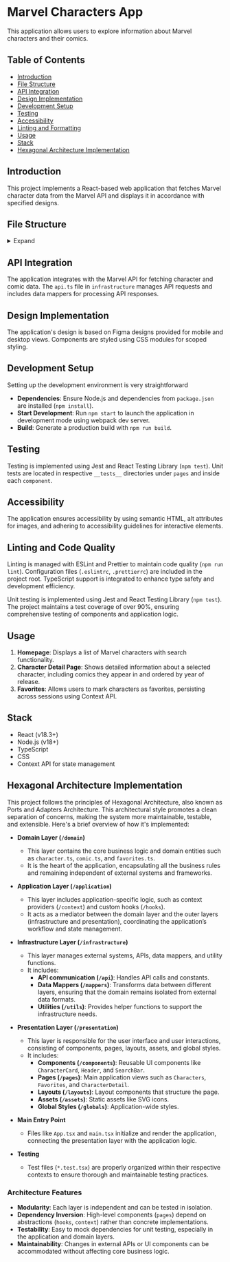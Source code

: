 # Marvel Characters App

This application allows users to explore information about Marvel characters and their comics.

## Table of Contents

-   [Introduction](#introduction)
-   [File Structure](#file-structure)
-   [API Integration](#api-integration)
-   [Design Implementation](#design-implementation)
-   [Development Setup](#development-setup)
-   [Testing](#testing)
-   [Accessibility](#accessibility)
-   [Linting and Formatting](#linting-and-formatting)
-   [Usage](#usage)
-   [Stack](#stack)
-   [Hexagonal Architecture Implementation](#hexagonal-architecture-implementation)

## Introduction

This project implements a React-based web application that fetches Marvel character data from the Marvel API and displays it in accordance with specified designs.

## File Structure

<details>
  <summary>Expand</summary>

```bash
|   App.tsx
|   declarations.d.ts
|   main.tsx
|   setupTests.ts
|
+---application
|   +---context
|   |       characters.tsx
|   |       favorites.tsx
|   |       index.ts
|   |       loading.tsx
|   |
|   \---hooks
|           useFetchCharacterDetail.ts
|           useFetchCharacters.ts
|           useFilterFavorites.ts
|
+---domain
|       character.ts
|       comic.ts
|       favorites.ts
|       index.ts
|
+---infrastructure
|   +---api
|   |       api.ts
|   |       constants.ts
|   |
|   +---mappers
|   |   +---characters
|   |   |       characterDataTypes.ts
|   |   |       CharacterMapper.ts
|   |   |
|   |   \---comics
|   |           comicDataTypes.ts
|   |           ComicMapper.ts
|   |
|   \---utils
|           apiHelpers.ts
|
\---presentation
    +---assets
    |   \---svg
    |           logo.svg
    |           search.svg
    |
    +---components
    |   |   index.ts
    |   |
    |   +---CharacterCard
    |   |       CharacterCard.module.css
    |   |       CharacterCard.test.tsx
    |   |       CharacterCard.tsx
    |   |
    |   +---CharacterInfo
    |   |       CharacterInfo.module.css
    |   |       CharacterInfo.test.tsx
    |   |       CharacterInfo.tsx
    |   |
    |   +---CharacterList
    |   |       CharacterList.module.css
    |   |       CharacterList.test.tsx
    |   |       CharacterList.tsx
    |   |
    |   +---ComicList
    |   |       ComicList.module.css
    |   |       ComicList.test.tsx
    |   |       ComicList.tsx
    |   |
    |   +---ContentWrapper
    |   |       ContentWrapper.module.css
    |   |       ContentWrapper.tsx
    |   |
    |   +---Header
    |   |       Header.module.css
    |   |       Header.test.tsx
    |   |       Header.tsx
    |   |
    |   +---Heart
    |   |       Heart.tsx
    |   |
    |   +---ProgressBar
    |   |       ProgressBar.module.css
    |   |       ProgressBar.test.tsx
    |   |       ProgressBar.tsx
    |   |
    |   \---SearchBar
    |           SearchBar.module.css
    |           SearchBar.test.tsx
    |           SearchBar.tsx
    |
    +---globals
    |       global.module.css
    |
    +---layouts
    | | index.ts
    | |
    | +---CharacterListSection
    | | CharacterListSection.tsx
    | |
    | +---CharacterSection
    | | CharacterSection.module.css
    | | CharacterSection.tsx
    | |
    | ---ComicListSection
    | ComicListSection.module.css
    | ComicListSection.tsx
    |
    +---pages
    | | CharacterDetail.tsx
    | | Characters.tsx
    | | Favorites.tsx
    | | NotFound.tsx
    | |
    | ---tests
    | CharacterDetail.test.tsx
    | Characters.test.tsx
    | Favorites.test.tsx
    |
    ---utils
    mock-data.ts
```

</details>

## API Integration

The application integrates with the Marvel API for fetching character and comic data. The `api.ts` file in `infrastructure` manages API requests and includes data mappers for processing API responses.

## Design Implementation

The application's design is based on Figma designs provided for mobile and desktop views. Components are styled using CSS modules for scoped styling.

## Development Setup

Setting up the development environment is very straightforward

-   **Dependencies**: Ensure Node.js and dependencies from `package.json` are installed (`npm install`).
-   **Start Development**: Run `npm start` to launch the application in development mode using webpack dev server.
-   **Build**: Generate a production build with `npm run build`.

## Testing

Testing is implemented using Jest and React Testing Library (`npm test`). Unit tests are located in respective `__tests__` directories under `pages` and inside each `component`.

## Accessibility

The application ensures accessibility by using semantic HTML, alt attributes for images, and adhering to accessibility guidelines for interactive elements.

## Linting and Code Quality

Linting is managed with ESLint and Prettier to maintain code quality (`npm run lint`). Configuration files (`.eslintrc`, `.prettierrc`) are included in the project root. TypeScript support is integrated to enhance type safety and development efficiency.

Unit testing is implemented using Jest and React Testing Library (`npm test`). The project maintains a test coverage of over 90%, ensuring comprehensive testing of components and application logic.

## Usage

1. **Homepage**: Displays a list of Marvel characters with search functionality.
2. **Character Detail Page**: Shows detailed information about a selected character, including comics they appear in and ordered by year of release.
3. **Favorites**: Allows users to mark characters as favorites, persisting across sessions using Context API.

## Stack

-   React (v18.3+)
-   Node.js (v18+)
-   TypeScript
-   CSS
-   Context API for state management

## Hexagonal Architecture Implementation

This project follows the principles of Hexagonal Architecture, also known as Ports and Adapters Architecture. This architectural style promotes a clean separation of concerns, making the system more maintainable, testable, and extensible. Here's a brief overview of how it's implemented:

-   **Domain Layer (`/domain`)**

    -   This layer contains the core business logic and domain entities such as `character.ts`, `comic.ts`, and `favorites.ts`.
    -   It is the heart of the application, encapsulating all the business rules and remaining independent of external systems and frameworks.

-   **Application Layer (`/application`)**

    -   This layer includes application-specific logic, such as context providers (`/context`) and custom hooks (`/hooks`).
    -   It acts as a mediator between the domain layer and the outer layers (infrastructure and presentation), coordinating the application’s workflow and state management.

-   **Infrastructure Layer (`/infrastructure`)**

    -   This layer manages external systems, APIs, data mappers, and utility functions.
    -   It includes:
        -   **API communication (`/api`)**: Handles API calls and constants.
        -   **Data Mappers (`/mappers`)**: Transforms data between different layers, ensuring that the domain remains isolated from external data formats.
        -   **Utilities (`/utils`)**: Provides helper functions to support the infrastructure needs.

-   **Presentation Layer (`/presentation`)**

    -   This layer is responsible for the user interface and user interactions, consisting of components, pages, layouts, assets, and global styles.
    -   It includes:
        -   **Components (`/components`)**: Reusable UI components like `CharacterCard`, `Header`, and `SearchBar`.
        -   **Pages (`/pages`)**: Main application views such as `Characters`, `Favorites`, and `CharacterDetail`.
        -   **Layouts (`/layouts`)**: Layout components that structure the page.
        -   **Assets (`/assets`)**: Static assets like SVG icons.
        -   **Global Styles (`/globals`)**: Application-wide styles.

-   **Main Entry Point**
    -   Files like `App.tsx` and `main.tsx` initialize and render the application, connecting the presentation layer with the application logic.
-   **Testing**
    -   Test files (`*.test.tsx`) are properly organized within their respective contexts to ensure thorough and maintainable testing practices.

### Architecture Features

-   **Modularity**: Each layer is independent and can be tested in isolation.
-   **Dependency Inversion**: High-level components (`pages`) depend on abstractions (`hooks`, `context`) rather than concrete implementations.
-   **Testability**: Easy to mock dependencies for unit testing, especially in the application and domain layers.
-   **Maintainability**: Changes in external APIs or UI components can be accommodated without affecting core business logic.
